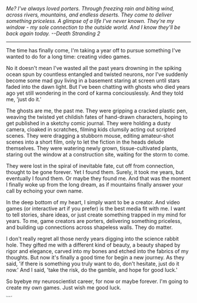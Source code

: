 *Me? I've always loved porters. Through freezing rain and biting wind, across rivers, mountains, and endless deserts. They come to deliver something priceless. A glimpse of a life I've never known. They're my window - my sole connection to the outside world. And I know they'll be back again today.  --Death Stranding 2*

---



The time has finally come, I'm taking a year off to pursue something I've wanted to do for a long time: creating video games.

No it doesn't mean I've wasted all the past years drowning in the spiking ocean spun by countless entangled and twisted neurons, nor I've suddenly become some mad guy living in a basement staring at screen until stars faded into the dawn light. But I've been chatting with ghosts who died years ago yet still wondering in the cord of karma conciouslessly. And they told me, 'just do it.'

The ghosts are me, the past me. They were gripping a cracked plastic pen, weaving the twisted yet childish fates of hand-drawn characters, hoping to get published in a sketchy comic journal. They were holding a dusty camera, cloaked in scratches, filming kids clumsily acting out scripted scenes. They were dragging a stubborn mouse, editing amateur-shot scenes into a short film, only to let the fiction in the heads delude themselves. They were watering newly grown, tissue-cultivated plants, staring out the window at a construction site, waiting for the storm to come.

They were lost in the spiral of inevitable fate, cut off from connection, thought to be gone forever. Yet I found them. Surely, it took me years, but eventually I found them. Or maybe they found me. And that was the moment I finally woke up from the long dream, as if mountains finally answer your call by echoing your own name. 

In the deep bottom of my heart, I simply want to be a creator. And video games (or interactive art if you prefer) is the best media fit with me. I want to tell stories, share ideas, or just create something trapped in my mind for years. To me, game creators are porters, delivering something priceless, and building up connections across shapeless walls. They do matter.

I don't really regret all those nerdy years digging into the science rabbit hole. They gifted me with a different kind of beauty, a beauty shaped by rigor and elegance, carved into my bones and etched into the fabrics of my thoughts. But now it's finally a good time for begin a new journey. As they said, 'if there is something you truly want to do, don't hesitate, just do it now.' And I said, 'take the risk, do the gamble, and hope for good luck.'

So byebye my neuroscientist career, for now or maybe forever. I'm going to create my own games. Just wish me good luck.



<img src="https://alexqcryptids.github.io/posts/2025/a_year_off.jpeg" alt="a year off" style="zoom:20%;" />



